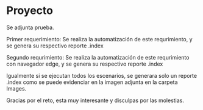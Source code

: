 # Proyecto

Se adjunta prueba. 

Primer requerimiento: Se realiza la automatización de este requrimiento, y se genera su respectivo reporte .index

Segundo requrimiento: Se realiza la automatización de este requrimiento con navegador edge, y se genera su respectivo reporte .index

Igualmente si se ejecutan todos los escenarios, se generara solo un reporte .index como se puede evidenciar en la imagen adjunta en la carpeta Images.

Gracias por el reto, esta muy interesante y disculpas por las molestias. 
